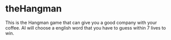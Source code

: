 # theHangman
This is the Hangman game that can give you a good company with your coffee.
AI will choose a english word that you have to guess within 7 lives to win.
